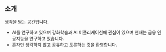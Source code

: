 ﻿
## 소개

생각을 담는 공간입니다.
* AI를 연구하고 있으며 강화학습과 AI 어플리케이션에 관심이 있으며 현재는 금융 인공지능을 연구하고 있습니다.
* 혼자만 생각하지 않고 공유하고 토론하는 것을 환영합니다.


